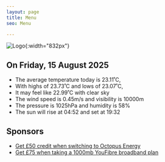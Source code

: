 ```yaml
---
layout: page
title: Menu
seo: Menu

---
```


![Logo](/images/logo.jpg){:width="832px"}

<!-- weather_marker starts -->
## On Friday, 15 August 2025

- The average temperature today is 23.11˚C,
- With highs of 23.73˚C and lows of 23.07˚C,
- It may feel like 22.99˚C with clear sky
- The wind speed is 0.45m/s and visibility is 10000m
- The pressure is 1025hPa and humidity is 58%
- The sun will rise at 04:52 and set at 19:32

<!-- weather_marker ends -->

## Sponsors

- [Get £50 credit when switching to Octopus Energy](https://bit.ly/3oD1nnS)
- [Get £75 when taking a 1000mb YouFibre broadband plan](https://aklam.io/91zWhU?)
